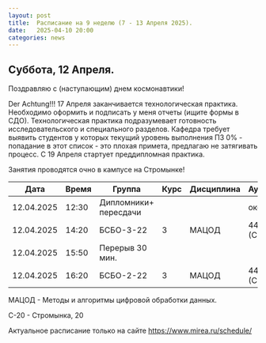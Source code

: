 ```yaml
---
layout: post
title:  Расписание на 9 неделю (7 - 13 Апреля 2025).
date:   2025-04-10 20:00
categories: news
---
```


## Суббота, 12 Апреля.

Поздравляю с (наступающим) днем космонавтики!

Der Achtung!!! 17 Апреля заканчивается технологическая практика. Необходимо оформить и подписать у меня отчеты (ищите формы в СДО). 
Технологическая практика подразумевает готовность исследовательского и специального разделов. Кафедра требует выявить студентов у которых текущий уровень выполнения ПЗ 0% - попадание в этот список - это плохая примета, предлагаю не затягивать процесс.
С 19 Апреля стартует преддипломная практика.

Занятия проводятся очно в кампусе на Стромынке!

| Дата          | Время   | Группа               | Курс | Дисциплина  | Аудитория  | Материалы |
| ------------- | ------- | -------------------- | ---- | ----------- | ---------- | --------- |
|12.04.2025     |12:30    |Дипломники+ пересдачи |      |             |около 350   |           |
|12.04.2025     |14:20    |БСБО-3-22             |   3  |МАЦОД        |  446 (С-20)|           |
|12.04.2025     |15:50    |Перерыв 30 мин.       |      |             |            |           |
|12.04.2025     |16:20    |БСБО-2-22             |   3  |МАЦОД        |  446 (С-20)|           |

МАЦОД - Методы и алгоритмы цифровой обработки данных.

С-20 - Стромынка, 20

Актуальное расписание только на сайте https://www.mirea.ru/schedule/


